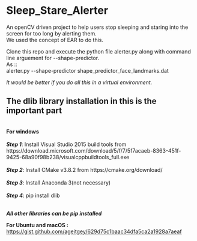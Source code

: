 # Sleep_Stare_Alerter
An openCV driven project to help users stop sleeping and staring into the screen for too long by alerting them.<br>
We used the concept of EAR to do this.

Clone this repo and execute the python file alerter.py along with command line arguement for --shape-predictor.<br> As ::  
alerter.py --shape-predictor shape_predictor_face_landmarks.dat

<i>It would be better if you do all this in a virtual environment.</i><br>

<h2>The dlib library installation in this is the important part</h2><br>
<B>For windows </b><br><br>
<b><i>Step 1</i></b>: Install Visual Studio 2015 build tools from https://download.microsoft.com/download/5/f/7/5f7acaeb-8363-451f-9425-68a90f98b238/visualcppbuildtools_full.exe <br><br>
<b><i>Step 2</i></b>: Install CMake v3.8.2 from https://cmake.org/download/<br><br>
<b><i>Step 3</i></b>: Install Anaconda 3(not necessary)<br><br>
<b><i>Step 4</i></b>: pip install dlib<br><br>

<b><i> All other libraries can be pip installed</i></b><br>

<b>For Ubuntu and macOS : </b>
<br>
https://gist.github.com/ageitgey/629d75c1baac34dfa5ca2a1928a7aeaf
